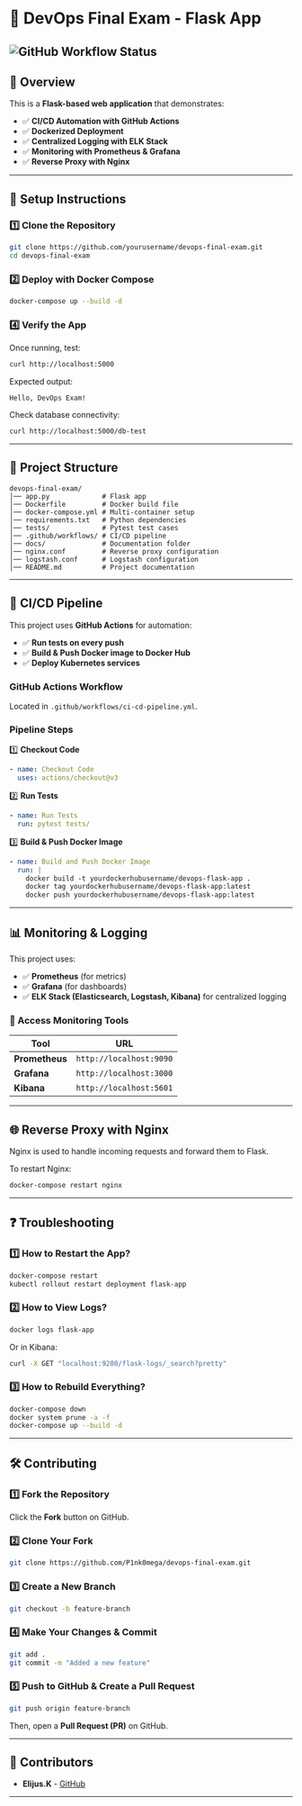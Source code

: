 # 🚀 DevOps Final Exam - Flask App  

![GitHub Workflow Status](https://img.shields.io/github/actions/workflow/status/P1nk0mega/devops-final-exam/ci-cd-pipeline.yml?label=CI/CD&style=flat-square)  
---

## 📌 Overview
This is a **Flask-based web application** that demonstrates:
- ✅ **CI/CD Automation with GitHub Actions**
- ✅ **Dockerized Deployment**
- ✅ **Centralized Logging with ELK Stack**
- ✅ **Monitoring with Prometheus & Grafana**
- ✅ **Reverse Proxy with Nginx**

---

## 🔧 **Setup Instructions**

### **1️⃣ Clone the Repository**
```sh
git clone https://github.com/yourusername/devops-final-exam.git
cd devops-final-exam
```

### **2️⃣ Deploy with Docker Compose**
```sh
docker-compose up --build -d
```

### **4️⃣ Verify the App**
Once running, test:
```sh
curl http://localhost:5000
```
Expected output:
```
Hello, DevOps Exam!
```

Check database connectivity:
```sh
curl http://localhost:5000/db-test
```

---

## 📂 **Project Structure**
```
devops-final-exam/
│── app.py             # Flask app
│── Dockerfile         # Docker build file
│── docker-compose.yml # Multi-container setup
│── requirements.txt   # Python dependencies
│── tests/             # Pytest test cases
│── .github/workflows/ # CI/CD pipeline
│── docs/              # Documentation folder
│── nginx.conf         # Reverse proxy configuration
│── logstash.conf      # Logstash configuration
│── README.md          # Project documentation
```

---

## 🔄 **CI/CD Pipeline**
This project uses **GitHub Actions** for automation:
- ✅ **Run tests on every push**
- ✅ **Build & Push Docker image to Docker Hub**
- ✅ **Deploy Kubernetes services**

### **GitHub Actions Workflow**
Located in `.github/workflows/ci-cd-pipeline.yml`.

### **Pipeline Steps**
1️⃣ **Checkout Code**
```yaml
- name: Checkout Code
  uses: actions/checkout@v3
```

2️⃣ **Run Tests**
```yaml
- name: Run Tests
  run: pytest tests/
```

3️⃣ **Build & Push Docker Image**
```yaml
- name: Build and Push Docker Image
  run: |
    docker build -t yourdockerhubusername/devops-flask-app .
    docker tag yourdockerhubusername/devops-flask-app:latest
    docker push yourdockerhubusername/devops-flask-app:latest
```

---

## 📊 **Monitoring & Logging**
This project uses:
- ✅ **Prometheus** (for metrics)
- ✅ **Grafana** (for dashboards)
- ✅ **ELK Stack (Elasticsearch, Logstash, Kibana)** for centralized logging

### **📌 Access Monitoring Tools**
| Tool          | URL                          |
|--------------|-----------------------------|
| **Prometheus** | `http://localhost:9090`  |
| **Grafana**   | `http://localhost:3000`  |
| **Kibana**    | `http://localhost:5601`  |

---

## 🌐 **Reverse Proxy with Nginx**
Nginx is used to handle incoming requests and forward them to Flask.

To restart Nginx:
```sh
docker-compose restart nginx
```

---

## ❓ **Troubleshooting**
### **1️⃣ How to Restart the App?**
```sh
docker-compose restart
kubectl rollout restart deployment flask-app
```

### **2️⃣ How to View Logs?**
```sh
docker logs flask-app
```
Or in Kibana:
```sh
curl -X GET "localhost:9200/flask-logs/_search?pretty"
```

### **3️⃣ How to Rebuild Everything?**
```sh
docker-compose down
docker system prune -a -f
docker-compose up --build -d
```

---

## 🛠 **Contributing**
### **1️⃣ Fork the Repository**
Click the **Fork** button on GitHub.

### **2️⃣ Clone Your Fork**
```sh
git clone https://github.com/P1nk0mega/devops-final-exam.git
```

### **3️⃣ Create a New Branch**
```sh
git checkout -b feature-branch
```

### **4️⃣ Make Your Changes & Commit**
```sh
git add .
git commit -m "Added a new feature"
```

### **5️⃣ Push to GitHub & Create a Pull Request**
```sh
git push origin feature-branch
```
Then, open a **Pull Request (PR)** on GitHub.

---

## 🔗 **Contributors**
- **Elijus.K** - [GitHub](https://github.com/P1nk0mega)

---
